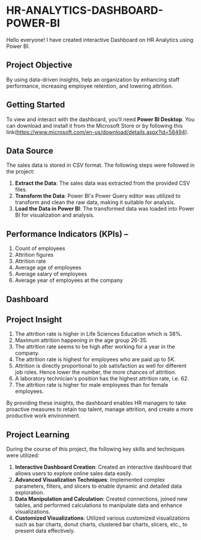 # HR-ANALYTICS-DASHBOARD-POWER-BI
Hello everyone!
I have created interactive Dashboard on HR Analytics using Power BI.

## **Project Objective**
By using data-driven insights, help an organization by enhancing staff performance, increasing employee retention, and lowering attrition.

## **Getting Started**
To view and interact with the dashboard, you'll need **Power BI Desktop**. You can download and install it from the Microsoft Store or by following this link(https://www.microsoft.com/en-us/download/details.aspx?id=58494).

## **Data Source**

The sales data is stored in CSV format. The following steps were followed in the project:

1. **Extract the Data**:
 The sales data was extracted from the provided CSV files.
2. **Transform the Data**:
 Power BI's Power Query editor was utilized to transform and clean the raw data, making it suitable for analysis.
3. **Load the Data in Power BI**:
 The transformed data was loaded into Power BI for visualization and analysis.

## **Performance Indicators (KPIs)** – 
1.    Count of employees
2.    Attrition figures
3.    Attrition rate
4.    Average age of employees
5.    Average salary of employees
6.    Average year of employees at the company

## **Dashboard**

## **Project Insight**
1.    The attrition rate is higher in Life Sciences Education which is 38%.
2.    Maximum attrition happening in the age group 26-35.
3.    The attrition rate seems to be high after working for a year in the company.
4.    The attrition rate is highest for employees who are paid up to 5K.
5.    Attrition is directly proportional to job satisfaction as well for different job roles. Hence lower the number, the more chances of attrition.
6.    A laboratory technician's position has the highest attrition rate, i.e. 62.
7. The attrition rate is higher for male employees than for female employees.

By providing these insights, the dashboard enables HR managers to take proactive measures to retain top talent, manage attrition, and create a more productive work environment.

## **Project Learning**

During the course of this project, the following key skills and techniques were utilized:

1. **Interactive Dashboard Creation**:
Created an interactive dashboard that allows users to explore online sales data easily.
2. **Advanced Visualization Techniques**:
Implemented complex parameters, filters, and slicers to enable dynamic and detailed data exploration.
3. **Data Manipulation and Calculation**:
Created connections, joined new tables, and performed calculations to manipulate data and enhance visualizations.
4. **Customized Visualizations**:
Utilized various customized visualizations such as bar charts, donut charts, clustered bar charts, slicers, etc., to present data effectively.










